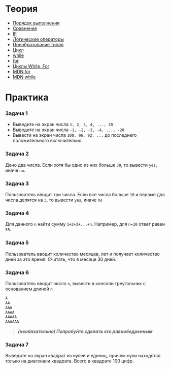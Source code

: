 # Теория

- [Порядок выполнения](https://doka.guide/js/execution-order/)
- [Сравнение](https://learn.javascript.ru/comparison)
- [IF](https://learn.javascript.ru/ifelse)
- [Логические операторы](https://learn.javascript.ru/logical-operators)
- [Преобразование типов](https://learn.javascript.ru/type-conversions)
- [Цикл](https://doka.guide/js/loop/)
- [while](https://doka.guide/js/while/)
- [for](https://doka.guide/js/for/)
- [Циклы While, For](https://learn.javascript.ru/while-for)
- [MDN for](https://developer.mozilla.org/ru/docs/Web/JavaScript/Reference/Statements/for)
- [MDN while](https://developer.mozilla.org/ru/docs/Web/JavaScript/Reference/Statements/while)


# Практика

### Задача 1

- Выведите на экран числа `1, 2, 3, 4, ..., 20`
- Выведите на экран числа `-1, -2, -3, -4, ..., -20`
- Вывести на экран числа `100, 96, 92, ...` до последнего положительного включительно.

### Задача 2

Дано два числа. Если хотя бы одно из них больше `30`, то вывести `yes`, иначе `no`.

### Задача 3

Пользователь вводит три числа. Если все числа больше `10` и первые два числа делятся на `3`, то вывести `yes`, иначе `no`

### Задача 4

Для данного `n` найти сумму `1+2+3+...+n`. Например, для `n=10` ответ равен `55`.


### Задача 5

Пользователь вводит количество  месяцев, лет и получает количество дней за это время. Считать, что в месяце 30 дней.

### Задача 6

Пользователь вводит число `n`, вывести в консоли треугольник с основанием длиной `n`

```bash
A
AA
AAA
AAAA
AAAAA
AAAAAA
```
>  ***(необязательно) Попробуйте сделать его равнобедренным***

### Задача 7

Выведите на экран квадрат из нулей и единиц, причем нули находятся только на диагонали квадрата. Всего в квадрате 100 цифр.
